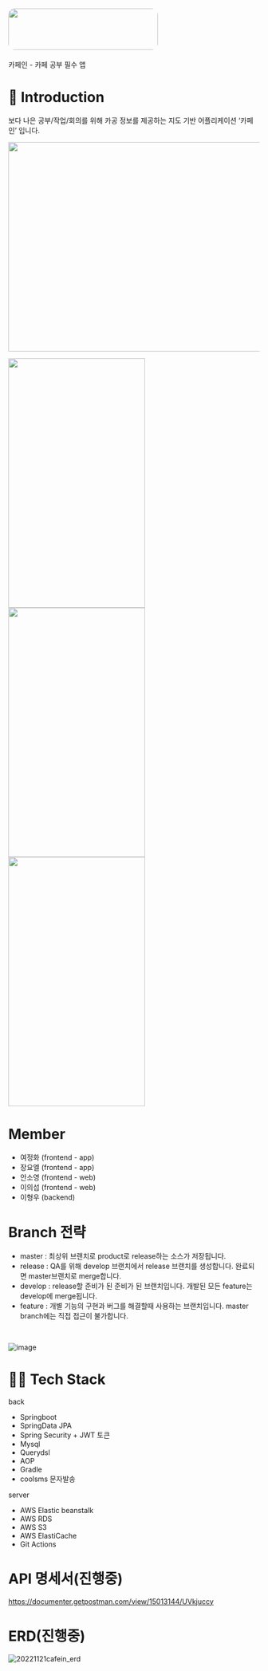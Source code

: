 # <img src="https://user-images.githubusercontent.com/77663506/202992692-9b0fab8c-64e0-464b-84ce-6e15a52877df.png" style="display: inline-block; overflow: hidden; border-radius: 13px; width: 300px; height: 83px;">
카페인 - 카페 공부 필수 앱

# 📌 Introduction
보다 나은 공부/작업/회의를 위해 카공 정보를 제공하는 지도 기반 어플리케이션 ‘카페인’ 입니다.

<p float="left">
  <img src="https://user-images.githubusercontent.com/77663506/204604602-cf7a7d31-d045-445a-bcdf-1218edf78a2a.png"  width="830" height="420" />
</p>
<p float="left">
  <img src="https://user-images.githubusercontent.com/77663506/204605235-01829519-0bdc-4fc1-aaab-b5325fc3b2f4.png" width="274" height="500" />
  <img src="https://user-images.githubusercontent.com/77663506/204605299-e969ef74-e701-4779-82e9-eab0441c7a0f.png" width="274" height="500" />
  <img src="https://user-images.githubusercontent.com/77663506/204605344-bfcf7ead-ae41-43cb-ae22-65c2ce0f0c74.png" width="274" height="500" /> 
</p>

# Member
- 여정화 (frontend - app)
- 장요엘 (frontend - app)
- 안소영 (frontend - web)
- 이의섭 (frontend - web)
- 이형우 (backend)

# Branch 전략
 - master : 최상위 브랜치로 product로 release하는 소스가 저장됩니다.
 - release : QA를 위해 develop 브랜치에서 release 브랜치를 생성합니다. 완료되면 master브랜치로 merge합니다.
 - develop : release할 준비가 된 준비가 된 브랜치입니다. 개발된 모든 feature는 develop에 merge됩니다.
 - feature : 개별 기능의 구현과 버그를 해결할때 사용하는 브랜치입니다. master branch에는 직접 접근이 불가합니다.
 
 <br/>
 
 ![image](https://user-images.githubusercontent.com/69441691/152711253-348c902b-2058-4b5b-93cf-59eb8d92823f.png)

# 👨‍💻 Tech Stack
back 
- Springboot
- SpringData JPA
- Spring Security + JWT 토큰
- Mysql
- Querydsl
- AOP
- Gradle
- coolsms 문자발송

server 
- AWS Elastic beanstalk
- AWS RDS
- AWS S3
- AWS ElastiCache
- Git Actions

# API 명세서(진행중)
https://documenter.getpostman.com/view/15013144/UVkjuccy

# ERD(진행중)
![20221121cafein_erd](https://user-images.githubusercontent.com/77663506/202992552-e6fc81f8-e8d8-470a-b5b9-1a831b7509b0.png)
